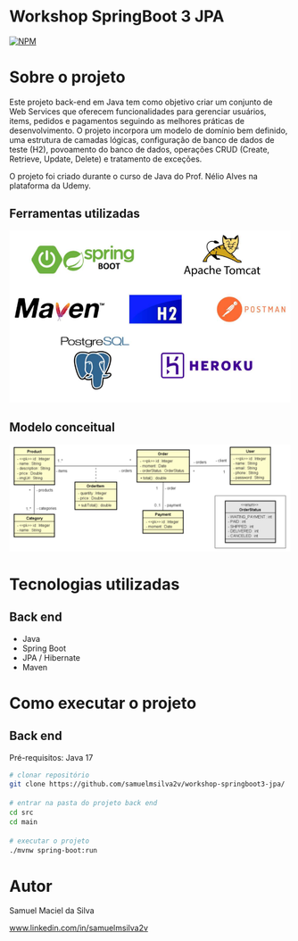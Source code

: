 # Workshop SpringBoot 3 JPA 
[![NPM](https://img.shields.io/npm/l/react)](https://github.com/samuelmsilva2v/workshop-springboot3-jpa/blob/main/LICENSE) 

# Sobre o projeto

Este projeto back-end em Java tem como objetivo criar um conjunto de Web Services que oferecem funcionalidades para gerenciar usuários, items, pedidos e pagamentos 
seguindo as melhores práticas de desenvolvimento. O projeto incorpora um modelo de domínio bem definido, uma estrutura de camadas lógicas, 
configuração de banco de dados de teste (H2), povoamento do banco de dados, operações CRUD (Create, Retrieve, Update, Delete) e tratamento de exceções.

O projeto foi criado durante o curso de Java do Prof. Nélio Alves na plataforma da Udemy.

## Ferramentas utilizadas
![Tools](https://raw.githubusercontent.com/samuelmsilva2v/workshop-springboot3-jpa/a09fc4a4c28260714add8b087044ced668054cd0/assets/tools.png)


## Modelo conceitual
![Modelo Conceitual](https://github.com/samuelmsilva2v/workshop-springboot3-jpa/blob/main/assets/domain-model.png?raw=true)

# Tecnologias utilizadas
## Back end
- Java
- Spring Boot
- JPA / Hibernate
- Maven

# Como executar o projeto

## Back end
Pré-requisitos: Java 17

```bash
# clonar repositório
git clone https://github.com/samuelmsilva2v/workshop-springboot3-jpa/

# entrar na pasta do projeto back end
cd src
cd main

# executar o projeto
./mvnw spring-boot:run
```

# Autor

Samuel Maciel da Silva

www.linkedin.com/in/samuelmsilva2v

